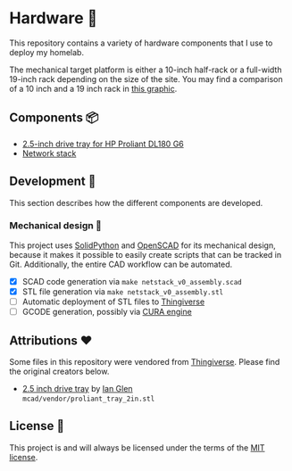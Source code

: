# Hardware 🔩

This repository contains a variety of hardware components that I use to deploy my homelab.

The mechanical target platform is either a 10-inch half-rack or a full-width 19-inch rack depending on the size of the site. You may find a comparison of a 10 inch and a 19 inch rack in [this graphic][img-10-vs-19-inch].

## Components 📦

- [2.5-inch drive tray for HP Proliant DL180 G6][file-drive-tray-2in]
- [Network stack][docs-network-stack]

## Development 🚧

This section describes how the different components are developed.

### Mechanical design 📐

This project uses [SolidPython][github-solidpython] and [OpenSCAD][website-openscad] for its mechanical design, because it makes it possible to easily create scripts that can be tracked in Git. Additionally, the entire CAD workflow can be automated.

- [x] SCAD code generation via `make netstack_v0_assembly.scad`
- [x] STL file generation via `make netstack_v0_assembly.stl`
- [ ] Automatic deployment of STL files to [Thingiverse][website-thingiverse]
- [ ] GCODE generation, possibly via [CURA engine][reddit-cura-cli]

## Attributions ❤️

Some files in this repository were vendored from [Thingiverse][website-thingiverse]. Please find the original creators below.

- [2.5 inch drive tray](https://www.thingiverse.com/thing:4241436) by [Ian Glen](https://www.thingiverse.com/codethatthinks/designs)  
  `mcad/vendor/proliant_tray_2in.stl`

## License 📄

This project is and will always be licensed under the terms of the [MIT license][file-license].

[file-license]: ./LICENSE.md
[img-10-vs-19-inch]: https://upload.wikimedia.org/wikipedia/commons/8/84/19_inch_vs_10_inch_rack_dimensions.svg
[github-solidpython]: https://github.com/SolidCode/SolidPython
[website-openscad]: https://openscad.org/
[reddit-cura-cli]: https://www.reddit.com/r/Cura/comments/kxz6li/does_cura_have_any_sort_of_cli/
[amazon-psu-youmile]: https://www.amazon.de/dp/B07TZY73H6
[amazon-psu-angeek]: https://www.amazon.de/dp/B07KPK525R
[wikipedia-veroboard]: https://en.wikipedia.org/wiki/Veroboard
[wiki-nftables]: https://wiki.nftables.org/wiki-nftables/index.php/What_is_nftables%3F
[seeed-cm4router]: https://www.seeedstudio.com/Rapberry-Pi-CM4-Dual-GbE-Carrier-Board-p-4874.html
[website-thingiverse]: https://www.thingiverse.com
[file-drive-tray-2in]: ./mcad/src/dl180_g6_tray_2in.py
[docs-network-stack]: ./docs/netstack.md
